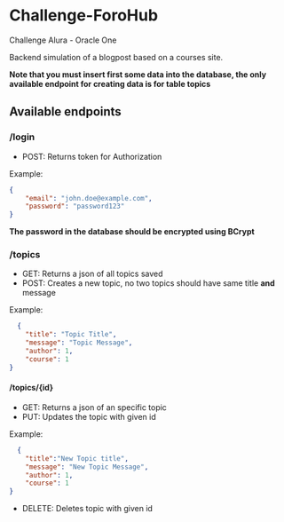 # Challenge-ForoHub
Challenge Alura - Oracle One


Backend simulation of a blogpost based on a courses site.


**Note that you must insert first some data into the database, the only available endpoint for creating data is for table topics**

## Available endpoints

### /login
- POST:
Returns token for Authorization

Example:
```json
{
    "email": "john.doe@example.com",
    "password": "password123"
}
```
**The password in the database should be encrypted using BCrypt**

### /topics
- GET: Returns a json of all topics saved
- POST: Creates a new topic, no two topics should have same title **and** message

  
Example:
```json
  {
    "title": "Topic Title",
    "message": "Topic Message",
    "author": 1,
    "course": 1
}
```
  
#### /topics/{id}
- GET: Returns a json of an specific topic
- PUT: Updates the topic with given id

  
Example:
```json
  {
    "title":"New Topic title",
    "message": "New Topic Message",
    "author": 1,
    "course": 1
}
```
- DELETE: Deletes topic with given id
